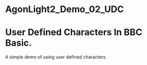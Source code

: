 # AgonLight2_Demo_02_UDC
# User Defined Characters In BBC Basic.
A simple demo of using user defined characters.
